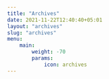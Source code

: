 ```yaml
---
title: "Archives"
date: 2021-11-22T12:40:40+05:01
layout: "archives"
slug: "archives"
menu:
    main:
        weight: -70
        params:
            icon: archives
---
```

